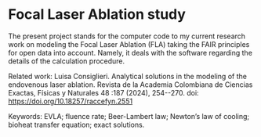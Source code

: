 # Focal Laser Ablation study

The present project stands for the computer code to my current research work on modeling the Focal Laser Ablation (FLA)
taking the FAIR principles for open data into account.
Namely, it deals with the software regarding the details of the calculation procedure.

Related work: 
Luisa Consiglieri. Analytical solutions in the modeling of the endovenous laser ablation.
Revista de la Academia Colombiana de Ciencias Exactas, Físicas y Naturales 48 :187 (2024), 254--270. doi: https://doi.org/10.18257/raccefyn.2551

Keywords: EVLA; fluence rate; Beer-Lambert law; Newton’s law of cooling; bioheat transfer equation; exact solutions.
